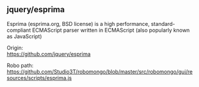 jquery/esprima
----------------
Esprima (esprima.org, BSD license) is a high performance, standard-compliant ECMAScript parser written in ECMAScript (also popularly known as JavaScript)

Origin:  
https://github.com/jquery/esprima

Robo path:  
https://github.com/Studio3T/robomongo/blob/master/src/robomongo/gui/resources/scripts/esprima.js
